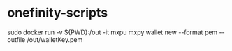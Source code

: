 # onefinity-scripts

sudo docker run -v ${PWD}:/out -it mxpu mxpy wallet new --format pem --outfile /out/walletKey.pem
